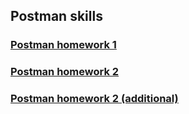 ## Postman skills

### [Postman homework 1](https://github.com/vfokichev2022/postman_hw1)

### [Postman homework 2](https://github.com/vfokichev2022/postman_hw2)

### [Postman homework 2 (additional)](https://github.com/vfokichev2022/postman_hw2_add)
